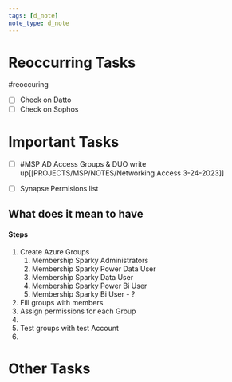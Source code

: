 ```yaml
---
tags: [d_note]
note_type: d_note
---
```


# Reoccurring Tasks

#reoccuring

- [ ] Check on Datto
- [ ] Check on Sophos

# Important Tasks
* [ ] #MSP AD Access Groups  & DUO write up[[PROJECTS/MSP/NOTES/Networking Access 3-24-2023]]

- [ ] Synapse Permisions list
## What does it mean to have 
#### Steps
1. Create Azure Groups
	1. Membership Sparky Administrators
	2. Membership Sparky Power Data User
	3. Membership Sparky Data User
	4. Membership Sparky Power Bi User
	5. Membership Sparky Bi User - ?
2. Fill groups with members
3. Assign permissions for each Group
4. 
5. Test groups with test Account
6. 
# Other Tasks
